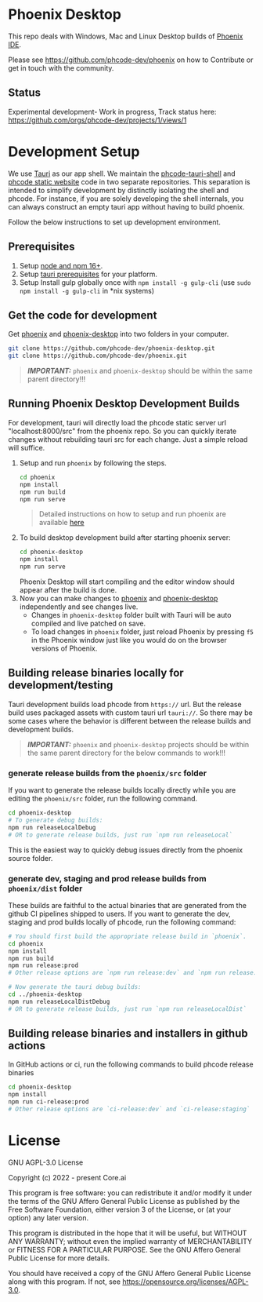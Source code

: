 # Phoenix Desktop
This repo deals with Windows, Mac and Linux Desktop builds of [Phoenix IDE](https://github.com/phcode-dev/phoenix).

Please see https://github.com/phcode-dev/phoenix on how to Contribute or get in touch with the community.

## Status
Experimental development- Work in progress, Track status here: https://github.com/orgs/phcode-dev/projects/1/views/1

# Development Setup
We use [Tauri](https://tauri.app/) as our app shell. We maintain the [phcode-tauri-shell](https://github.com/phcode-dev/phoenix-desktop) and
[phcode static website](https://github.com/phcode-dev/phoenix) code in two separate repositories. This 
separation is intended to simplify development by distinctly isolating the shell and phcode. For instance,
if you are solely developing the shell internals, you can always construct an empty tauri app without having to build phoenix.

Follow the below
instructions to set up development environment.

## Prerequisites

1. Setup [node and npm 16+](https://nodejs.org/en/download/).
2. Setup [tauri prerequisites]( https://tauri.app/v1/guides/getting-started/prerequisites/) for your platform.
3. Setup Install gulp globally once with `npm install -g gulp-cli` (use `sudo npm install -g gulp-cli` in *nix systems)

## Get the code for development
Get [phoenix](https://github.com/phcode-dev/phoenix) and [phoenix-desktop](https://github.com/phcode-dev/phoenix-desktop) into two folders in your computer.
```bash
git clone https://github.com/phcode-dev/phoenix-desktop.git
git clone https://github.com/phcode-dev/phoenix.git
```
> **_IMPORTANT:_**  `phoenix` and `phoenix-desktop` should be within the same parent directory!!!

## Running Phoenix Desktop Development Builds
For development, tauri will directly load the phcode static
server url "localhost:8000/src" from the phoenix repo. So you
can quickly iterate changes without rebuilding tauri src for each change. Just a simple reload will suffice.

1. Setup and run `phoenix` by following the steps.
   ```bash
   cd phoenix
   npm install
   npm run build
   npm run serve
   ```
   > Detailed instructions on how to setup and run phoenix are available [here](https://github.com/phcode-dev/phoenix#running-phoenix)
2. To build desktop development build after starting phoenix server:
   ```bash
   cd phoenix-desktop
   npm install
   npm run serve
   ``` 
   Phoenix Desktop will start compiling and the editor window should appear after the build is done.
3. Now you can make changes to [phoenix](https://github.com/phcode-dev/phoenix) and [phoenix-desktop](https://github.com/phcode-dev/phoenix-desktop) independently and see changes live.
   * Changes in `phoenix-desktop` folder built with Tauri will be auto compiled and live patched on save.
   * To load changes in `phoenix` folder, just reload Phoenix by pressing `f5` in the Phoenix window just like you would do on the browser versions of Phoenix.

## Building release binaries locally for development/testing
Tauri development builds load phcode from `https://` url. But the release build uses packaged assets with custom tauri url
`tauri://`. So there may be some cases where the behavior is different between the release builds and development builds.

> **_IMPORTANT:_**  `phoenix` and `phoenix-desktop` projects should be within the same parent directory for the below commands to work!!!

### generate release builds from the `phoenix/src` folder
If you want to generate the release builds locally directly while you are editing the `phoenix/src` folder, run the following command.
```bash
cd phoenix-desktop
# To generate debug builds:
npm run releaseLocalDebug
# OR to generate release builds, just run `npm run releaseLocal`
```
This is the easiest way to quickly debug issues directly from the phoenix source folder.

### generate dev, staging and prod release builds from `phoenix/dist` folder
These builds are faithful to the actual binaries that are generated from the github CI pipelines shipped to users.
If you want to generate the dev, staging and prod builds locally of phcode, run the following command:
```bash
# You should first build the appropriate release build in `phoenix`.
cd phoenix
npm install
npm run build
npm run release:prod
# Other release options are `npm run release:dev` and `npm run release:staging` 

# Now generate the tauri debug builds:
cd ../phoenix-desktop
npm run releaseLocalDistDebug
# OR to generate release builds, just run `npm run releaseLocalDist`
```

## Building release binaries and installers in github actions
In GitHub actions or ci, run the following commands to build phcode release binaries
```bash
cd phoenix-desktop
npm install
npm run ci-release:prod
# Other release options are `ci-release:dev` and `ci-release:staging`
```

# License

GNU AGPL-3.0 License

Copyright (c) 2022 - present Core.ai

This program is free software: you can redistribute it and/or modify it under the terms of the GNU Affero General Public License as published by the Free Software Foundation, either version 3 of the License, or (at your option) any later version.

This program is distributed in the hope that it will be useful, but WITHOUT ANY WARRANTY; without even the implied warranty of MERCHANTABILITY or FITNESS FOR A PARTICULAR PURPOSE. See the GNU Affero General Public License for more details.

You should have received a copy of the GNU Affero General Public License along with this program. If not, see https://opensource.org/licenses/AGPL-3.0.